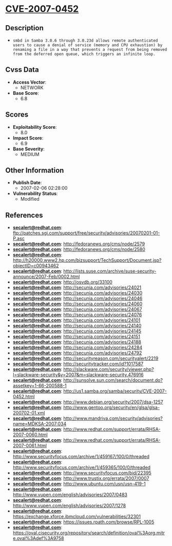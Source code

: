 
# [CVE-2007-0452](https://cve.mitre.org/cgi-bin/cvename.cgi?name=CVE-2007-0452)

## Description

- `smbd in Samba 3.0.6 through 3.0.23d allows remote authenticated users to cause a denial of service (memory and CPU exhaustion) by renaming a file in a way that prevents a request from being removed from the deferred open queue, which triggers an infinite loop.`

## Cvss Data

- **Access Vector**:
  - NETWORK
- **Base Score**:
  - 6.8

## Scores

- **Exploitability Score**:
  - 8.0
- **Impact Score**:
  - 6.9
- **Base Severity**:
  - MEDIUM

## Other Information

- **Publish Date**:
  - 2007-02-06 02:28:00
- **Vulnerability Status**:
  - Modified

## References

- **secalert@redhat.com**: ftp://patches.sgi.com/support/free/security/advisories/20070201-01-P.asc
- **secalert@redhat.com**: http://fedoranews.org/cms/node/2579
- **secalert@redhat.com**: http://fedoranews.org/cms/node/2580
- **secalert@redhat.com**: http://h20000.www2.hp.com/bizsupport/TechSupport/Document.jsp?objectID=c00943462
- **secalert@redhat.com**: http://lists.suse.com/archive/suse-security-announce/2007-Feb/0002.html
- **secalert@redhat.com**: http://osvdb.org/33100
- **secalert@redhat.com**: http://secunia.com/advisories/24021
- **secalert@redhat.com**: http://secunia.com/advisories/24030
- **secalert@redhat.com**: http://secunia.com/advisories/24046
- **secalert@redhat.com**: http://secunia.com/advisories/24060
- **secalert@redhat.com**: http://secunia.com/advisories/24067
- **secalert@redhat.com**: http://secunia.com/advisories/24076
- **secalert@redhat.com**: http://secunia.com/advisories/24101
- **secalert@redhat.com**: http://secunia.com/advisories/24140
- **secalert@redhat.com**: http://secunia.com/advisories/24145
- **secalert@redhat.com**: http://secunia.com/advisories/24151
- **secalert@redhat.com**: http://secunia.com/advisories/24188
- **secalert@redhat.com**: http://secunia.com/advisories/24284
- **secalert@redhat.com**: http://secunia.com/advisories/24792
- **secalert@redhat.com**: http://securityreason.com/securityalert/2219
- **secalert@redhat.com**: http://securitytracker.com/id?1017587
- **secalert@redhat.com**: http://slackware.com/security/viewer.php?l=slackware-security&y=2007&m=slackware-security.476916
- **secalert@redhat.com**: http://sunsolve.sun.com/search/document.do?assetkey=1-66-200588-1
- **secalert@redhat.com**: http://us1.samba.org/samba/security/CVE-2007-0452.html
- **secalert@redhat.com**: http://www.debian.org/security/2007/dsa-1257
- **secalert@redhat.com**: http://www.gentoo.org/security/en/glsa/glsa-200702-01.xml
- **secalert@redhat.com**: http://www.mandriva.com/security/advisories?name=MDKSA-2007:034
- **secalert@redhat.com**: http://www.redhat.com/support/errata/RHSA-2007-0060.html
- **secalert@redhat.com**: http://www.redhat.com/support/errata/RHSA-2007-0061.html
- **secalert@redhat.com**: http://www.securityfocus.com/archive/1/459167/100/0/threaded
- **secalert@redhat.com**: http://www.securityfocus.com/archive/1/459365/100/0/threaded
- **secalert@redhat.com**: http://www.securityfocus.com/bid/22395
- **secalert@redhat.com**: http://www.trustix.org/errata/2007/0007
- **secalert@redhat.com**: http://www.ubuntu.com/usn/usn-419-1
- **secalert@redhat.com**: http://www.vupen.com/english/advisories/2007/0483
- **secalert@redhat.com**: http://www.vupen.com/english/advisories/2007/1278
- **secalert@redhat.com**: https://exchange.xforce.ibmcloud.com/vulnerabilities/32301
- **secalert@redhat.com**: https://issues.rpath.com/browse/RPL-1005
- **secalert@redhat.com**: https://oval.cisecurity.org/repository/search/definition/oval%3Aorg.mitre.oval%3Adef%3A9758
